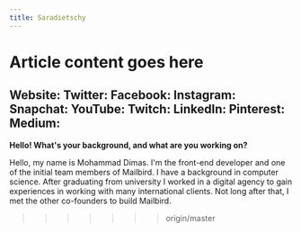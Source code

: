 ```yaml
---
title: Saradietschy
---
```


Article content goes here
=======
Website: 
Twitter: 
Facebook: 
Instagram: 
Snapchat: 
YouTube: 
Twitch: 
LinkedIn: 
Pinterest: 
Medium: 
---

**Hello! What's your background, and what are you working on?**

Hello, my name is Mohammad Dimas. I'm the front-end developer and one of the initial team members of Mailbird. I have a background in computer science. After graduating from university I worked in a digital agency to gain experiences in working with many international clients. Not long after that, I met the other co-founders to build Mailbird.
>>>>>>> origin/master

